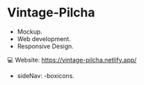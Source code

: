 # Vintage-Pilcha

* Mockup.
* Web development.
* Responsive Design.

 :computer: Website: https://vintage-pilcha.netlify.app/

 * sideNav: -boxicons.